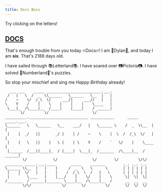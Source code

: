 ```yaml
---
title: Docs Boss
---
```


Try clicking on the letters!

## [D](https://photos.app.goo.gl/NYc2DNb1wKK17QLR6)[O](https://photos.app.goo.gl/NYc2DNb1wKK17QLR6)[C](https://photos.app.goo.gl/NYc2DNb1wKK17QLR6)[S](https://photos.app.goo.gl/NYc2DNb1wKK17QLR6)

That's enough trouble from you today 🔥Docs🔥! I am 🌟Dylan🌟, and today I am **six**. That's 2188 days old.

I have sailed through 📚Letterland📚. I have soared over 📷Pictoria📷. I have solved 🧮Numberland🧮's puzzles.

So stop your mischief and sing me _Happy Birthday_ already!

```
  ___ ___    _____ _________________________.___.                       
 /   |   \  /  _  \\______   \______   \__  |   |                       
/    ~    \/  /_\  \|     ___/|     ___//   |   |                       
\    Y    /    |    \    |    |    |    \____   |                       
 \___|_  /\____|__  /____|    |____|    / ______|                       
       \/         \/                    \/                              
__________.___________________________ ___________      _____ _____.___.
\______   \   \______   \__    ___/   |   \______ \    /  _  \\__  |   |
 |    |  _/   ||       _/ |    | /    ~    \    |  \  /  /_\  \/   |   |
 |    |   \   ||    |   \ |    | \    Y    /    `   \/    |    \____   |
 |______  /___||____|_  / |____|  \___|_  /_______  /\____|__  / ______|
        \/            \/                \/        \/         \/\/       
________ _____.___.____       _____    _______        ._. ._. ._.       
\______ \\__  |   |    |     /  _  \   \      \       | | | | | |       
 |    |  \/   |   |    |    /  /_\  \  /   |   \      | | | | | |       
 |    `   \____   |    |___/    |    \/    |    \      \|  \|  \|       
/_______  / ______|_______ \____|__  /\____|__  /      __  __  __       
        \/\/              \/       \/         \/       \/  \/  \/  
```